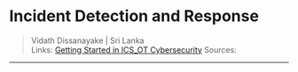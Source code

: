 # Incident Detection and Response

> Vidath Dissanayake | Sri Lanka  
> Links: [Getting Started in ICS_OT Cybersecurity](Getting%20Started%20in%20ICS_OT%20Cybersecurity.md)
> Sources: 

---

